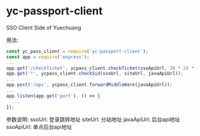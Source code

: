 # yc-passport-client
SSO Client Side of Yuechuang

用法:
```js
const yc_pass_client = require('yc-passport-client');
const app = require('express');
...
app.get('/checkTicket', ycpass_client.checkTicket(ssoApiUrl, 30 * 24 * 60 * 60 * 1000, siteUrl));
app.get('*', ycpass_client.checkSid(ssoUrl, siteUrl, javaApiUrl));
...
app.post('/api', ycpass_client.forwardMiddleWare(javaApiUrl));
...
app.listen(app.get('port'), () => {
  ...
});
```
参数说明:
ssoUrl: 登录跳转地址
siteUrl: 分站地址
javaApiUrl: 后台api地址
ssoApiUrl: 单点后台api地址
